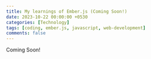 ```yaml
--- 
title: My learnings of Ember.js (Coming Soon!)
date: 2023-10-22 00:00:00 +0530
categories: [Technology]
tags: [coding, ember.js, javascript, web-development]
comments: false
---
```


Coming Soon!